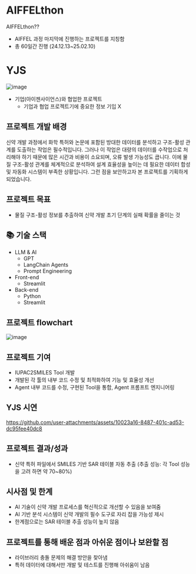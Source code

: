 # AIFFELthon
AIFFELthon??
  - AIFFEL 과정 마지막에 진행하는 프로젝트를 지칭함
  - 총 60일간 진행 (24.12.13~25.02.10)

# YJS
![image](https://github.com/user-attachments/assets/b485e975-f4ee-43d3-98ba-196b7c1d304f)
  - 기업(아이젠사이언스)와 협업한 프로젝트
    - 기업과 협업 프로젝트기에 중요한 정보 기입 X

## 프로젝트 개발 배경
신약 개발 과정에서 화학 특허와 논문에 포함된 방대한 데이터를 분석하고 구조-활성 관계를 도출하는 작업은 필수적입니다. 그러나 이 작업은 대량의 데이터를 수작업으로 처리해야 하기 때문에 많은 시간과 비용이 소요되며, 오류 발생 가능성도 큽니다. 이에 물질 구조-활성 관계를 체계적으로 분석하여 설계 효율성을 높이는 데 필요한 데이터 합성 및 자동화 시스템이 부족한 상황입니다. 그런 점을 보안하고자 본 프로젝트를 기획하게 되었습니다.

## 프로젝트 목표
  - 물질 구조-활성 정보를 추출하여 신약 개발 초기 단계의 실패 확률을 줄이는 것

## 📚 기술 스택
  - LLM & AI
    - GPT
    - LangChain Agents
    - Prompt Engineering
  - Front-end
    - Streamlit
  - Back-end
    - Python
    - Streamlit

## 프로젝트 flowchart
![image](https://github.com/user-attachments/assets/d31f0f1f-964a-403a-b86e-1acda0482b5d)

## 프로젝트 기여
  - IUPAC2SMILES Tool 개발
  - 개발된 각 툴의 내부 코드 수정 및 최적화하여 기능 및 효율성 개선
  - Agent 내부 코드를 수정, 구현된 Tool을 통합, Agent 프롬프트 엔지니어링

## YJS 시연

https://github.com/user-attachments/assets/10023a16-8487-401c-ad53-dc95fee40dc8

## 프로젝트 결과/성과
  - 신약 특허 파일에서 SMILES 기반 SAR 테이블 자동 추출 (추출 성능: 각 Tool 성능을 고려 하면 약 70~80%)

## 시사점 및 한계
  - AI 기술이 신약 개발 프로세스를 혁신적으로 개선할 수 있음을 보여줌
  - AI 기반 분석 시스템이 신약 개발의 필수 도구로 자리 잡을 가능성 제시
  - 한계점으로는 SAR 테이블 추출 성능이 높지 않음

## 프로젝트를 통해 배운 점과 아쉬운 점이나 보완할 점
  - 라이브러리 충돌 문제의 해결 방안을 찾아냄
  - 특허 데이터에 대해서만 개발 및 테스트를 진행해 아쉬움이 남음
